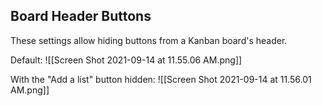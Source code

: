 ## Board Header Buttons

These settings allow hiding buttons from a Kanban board's header.

Default:
![[Screen Shot 2021-09-14 at 11.55.06 AM.png]]

With the "Add a list" button hidden:
![[Screen Shot 2021-09-14 at 11.56.01 AM.png]]